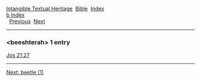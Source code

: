 [Intangible Textual Heritage](../../index)  [Bible](../index) 
[Index](index)   
[b Index](_b_)  
  [Previous](c01192)  [Next](c01194) 

------------------------------------------------------------------------

### &lt;beeshterah&gt; 1 entry

[Jos 21:27](../kjv/jos021.htm#027)  

------------------------------------------------------------------------

[Next: beetle (1)](c01194)
